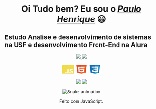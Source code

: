 <div>
  <h1 align="center">Oi Tudo bem? Eu sou o <a href="www.linkedin.com/in/paulo-henrique-a22b3323a
"><i>Paulo Henrique</i></a> 😃️</h1>
  <p><h2>Estudo Analise e desenvolvimento de sistemas na USF e desenvolvimento Front-End na Alura</h2></p>


<!-- <h1 align="center"> 
  Trybe
</h1>

<p align="center"><i>""</i></p> -->

<div align="center">
  <a href="https://github.com/PhoenixNasod">
    <img height="150em" src="https://github-readme-stats.vercel.app/api?username=PhoenixNasod&count_private=true&include_all_commits=true&show_icons=true&theme=dracula&hide_border=false&show_owner=true"/>
    <img height="150em" src="https://github-readme-stats.vercel.app/api/top-langs/?username=duribeiro&theme=dracula&hide_border=false&&layout=compact"/>
  </a>
</div>

<div align="center" valign="top"><br>
  <img align="center" alt="Js" height="30" width="40" src="https://raw.githubusercontent.com/devicons/devicon/master/icons/javascript/javascript-plain.svg">
  <img align="center" alt="HTML" height="30" width="40" src="https://raw.githubusercontent.com/devicons/devicon/master/icons/html5/html5-original.svg">
  <img align="center" alt="CSS" height="30" width="40" src="https://raw.githubusercontent.com/devicons/devicon/master/icons/css3/css3-original.svg">
 </div><br>

<div align="center">
  <a href="https://www.linkedin.com/in/paulo-henrique-a22b3323a/" target="_blank"><img src="https://img.shields.io/badge/-LinkedIn-%230077B5?style=for-the-badge&logo=linkedin&logoColor=white" target="_blank"></a> 
  <a href="paulo.linkinpark.12@gmail.com"><img src="https://img.shields.io/badge/-Gmail-%23333?style=for-the-badge&logo=gmail&logoColor=white" target="_blank"></a>
</div>

<div align="center">
  
  ![Snake animation](https://github.com/danielbped/danielbped/blob/output/github-contribution-grid-snake.svg)
  
</div>

<div align="center">
  <p>Feito com JavaScript.</p>
</div>
